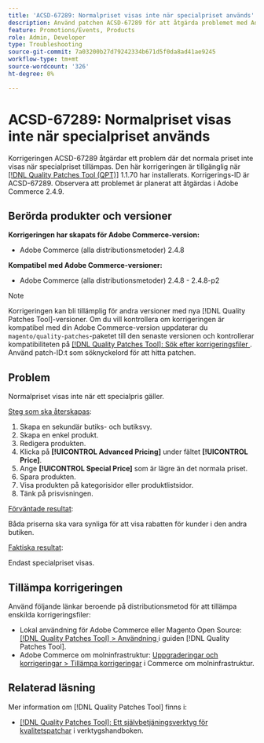 ```yaml
---
title: 'ACSD-67289: Normalpriset visas inte när specialpriset används'
description: Använd patchen ACSD-67289 för att åtgärda problemet med Adobe Commerce där normalpriset inte visas när ett specialpris tillämpas.
feature: Promotions/Events, Products
role: Admin, Developer
type: Troubleshooting
source-git-commit: 7a03200b27d79242334b671d5f0da8ad41ae9245
workflow-type: tm+mt
source-wordcount: '326'
ht-degree: 0%

---
```


# ACSD-67289: Normalpriset visas inte när specialpriset används

Korrigeringen ACSD-67289 åtgärdar ett problem där det normala priset inte visas när specialpriset tillämpas. Den här korrigeringen är tillgänglig när [[!DNL Quality Patches Tool (QPT)]](/help/tools/quality-patches-tool/quality-patches-tool-to-self-serve-quality-patches.md) 1.1.70 har installerats. Korrigerings-ID är ACSD-67289. Observera att problemet är planerat att åtgärdas i Adobe Commerce 2.4.9.

## Berörda produkter och versioner

**Korrigeringen har skapats för Adobe Commerce-version:**

* Adobe Commerce (alla distributionsmetoder) 2.4.8

**Kompatibel med Adobe Commerce-versioner:**

* Adobe Commerce (alla distributionsmetoder) 2.4.8 - 2.4.8-p2

>[!NOTE]
>
>Korrigeringen kan bli tillämplig för andra versioner med nya [!DNL Quality Patches Tool]-versioner. Om du vill kontrollera om korrigeringen är kompatibel med din Adobe Commerce-version uppdaterar du `magento/quality-patches`-paketet till den senaste versionen och kontrollerar kompatibiliteten på [[!DNL Quality Patches Tool]: Sök efter korrigeringsfiler ](https://experienceleague.adobe.com/tools/commerce-quality-patches/index.html). Använd patch-ID:t som söknyckelord för att hitta patchen.

## Problem

Normalpriset visas inte när ett specialpris gäller.

<u>Steg som ska återskapas</u>:

1. Skapa en sekundär butiks- och butiksvy.
1. Skapa en enkel produkt.
1. Redigera produkten.
1. Klicka på **[!UICONTROL Advanced Pricing]** under fältet **[!UICONTROL Price]**.
1. Ange **[!UICONTROL Special Price]** som är lägre än det normala priset.
1. Spara produkten.
1. Visa produkten på kategorisidor eller produktlistsidor.
1. Tänk på prisvisningen.

<u>Förväntade resultat</u>:

Båda priserna ska vara synliga för att visa rabatten för kunder i den andra butiken.

<u>Faktiska resultat</u>:

Endast specialpriset visas.

## Tillämpa korrigeringen

Använd följande länkar beroende på distributionsmetod för att tillämpa enskilda korrigeringsfiler:

* Lokal användning för Adobe Commerce eller Magento Open Source: [[!DNL Quality Patches Tool] > Användning ](/help/tools/quality-patches-tool/usage.md) i guiden [!DNL Quality Patches Tool].
* Adobe Commerce om molninfrastruktur: [Uppgraderingar och korrigeringar > Tillämpa korrigeringar](https://experienceleague.adobe.com/docs/commerce-cloud-service/user-guide/develop/upgrade/apply-patches.html) i Commerce om molninfrastruktur.

## Relaterad läsning

Mer information om [!DNL Quality Patches Tool] finns i:

* [[!DNL Quality Patches Tool]: Ett självbetjäningsverktyg för kvalitetspatchar](/help/tools/quality-patches-tool/quality-patches-tool-to-self-serve-quality-patches.md) i verktygshandboken.
